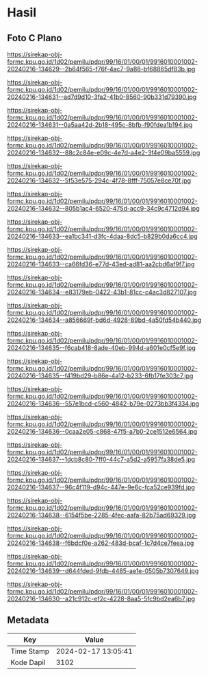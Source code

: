 # Hasil

## Foto C Plano

https://sirekap-obj-formc.kpu.go.id/1d02/pemilu/pdpr/99/16/01/00/01/9916010001002-20240216-134629--2b64f565-f76f-4ac7-9a88-bf68865df83b.jpg

https://sirekap-obj-formc.kpu.go.id/1d02/pemilu/pdpr/99/16/01/00/01/9916010001002-20240216-134631--ad7d9d10-3fa2-41b0-8560-90b331d79390.jpg

https://sirekap-obj-formc.kpu.go.id/1d02/pemilu/pdpr/99/16/01/00/01/9916010001002-20240216-134631--0a5aa42d-2b18-495c-8bfb-f90fdea1b194.jpg

https://sirekap-obj-formc.kpu.go.id/1d02/pemilu/pdpr/99/16/01/00/01/9916010001002-20240216-134632--88c2c84e-e09c-4e7d-a4e2-3f4e09ba5559.jpg

https://sirekap-obj-formc.kpu.go.id/1d02/pemilu/pdpr/99/16/01/00/01/9916010001002-20240216-134632--5f53e575-294c-4f78-8fff-75057e8ce70f.jpg

https://sirekap-obj-formc.kpu.go.id/1d02/pemilu/pdpr/99/16/01/00/01/9916010001002-20240216-134632--805b1ac4-6520-475d-acc9-34c9c4712d94.jpg

https://sirekap-obj-formc.kpu.go.id/1d02/pemilu/pdpr/99/16/01/00/01/9916010001002-20240216-134633--ea1bc341-d3fc-4daa-8dc5-b829b0da6cc4.jpg

https://sirekap-obj-formc.kpu.go.id/1d02/pemilu/pdpr/99/16/01/00/01/9916010001002-20240216-134633--ca66fd36-e77d-43ed-ad81-aa2cbd6af9f7.jpg

https://sirekap-obj-formc.kpu.go.id/1d02/pemilu/pdpr/99/16/01/00/01/9916010001002-20240216-134634--e83179eb-0422-43b1-81cc-c4ac3d827107.jpg

https://sirekap-obj-formc.kpu.go.id/1d02/pemilu/pdpr/99/16/01/00/01/9916010001002-20240216-134634--a856669f-bd6d-4928-89bd-4a50fd54b440.jpg

https://sirekap-obj-formc.kpu.go.id/1d02/pemilu/pdpr/99/16/01/00/01/9916010001002-20240216-134635--f6cab418-8ade-40eb-994d-a601e0cf5e9f.jpg

https://sirekap-obj-formc.kpu.go.id/1d02/pemilu/pdpr/99/16/01/00/01/9916010001002-20240216-134635--f419bd29-b86e-4a12-b233-6fb17fe303c7.jpg

https://sirekap-obj-formc.kpu.go.id/1d02/pemilu/pdpr/99/16/01/00/01/9916010001002-20240216-134636--557e1bcd-c560-4842-b79e-0273bb3f4334.jpg

https://sirekap-obj-formc.kpu.go.id/1d02/pemilu/pdpr/99/16/01/00/01/9916010001002-20240216-134636--0caa2e05-c868-47f5-a7b0-2ce1512e6564.jpg

https://sirekap-obj-formc.kpu.go.id/1d02/pemilu/pdpr/99/16/01/00/01/9916010001002-20240216-134637--1dcb8c80-7ff0-44c7-a5d2-a5957fa38de5.jpg

https://sirekap-obj-formc.kpu.go.id/1d02/pemilu/pdpr/99/16/01/00/01/9916010001002-20240216-134637--96c4f119-d94c-447e-9e6c-fca52ce939fd.jpg

https://sirekap-obj-formc.kpu.go.id/1d02/pemilu/pdpr/99/16/01/00/01/9916010001002-20240216-134638--6154f5be-2285-4fec-aafa-82b75ad69329.jpg

https://sirekap-obj-formc.kpu.go.id/1d02/pemilu/pdpr/99/16/01/00/01/9916010001002-20240216-134638--f6bdcf0e-a262-483d-bcaf-1c7d4ce7feea.jpg

https://sirekap-obj-formc.kpu.go.id/1d02/pemilu/pdpr/99/16/01/00/01/9916010001002-20240216-134639--d644fded-9fdb-4485-ae1e-0505b7307649.jpg

https://sirekap-obj-formc.kpu.go.id/1d02/pemilu/pdpr/99/16/01/00/01/9916010001002-20240216-134630--a21c912c-ef2c-4228-8aa5-5fc9bd2ea6b7.jpg


## Metadata

| Key        | Value               |
| ---------- | ------------------- |
| Time Stamp | 2024-02-17 13:05:41 |
| Kode Dapil | 3102                |



